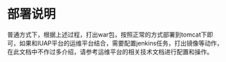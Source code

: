 ﻿
# 部署说明

普通方式下，根据上述过程，打出war包，按照正常的方式部署到tomcat下即可，如果和IUAP平台的运维平台结合，需要配置jenkins任务，打出镜像等动作，在此文档中不作过多介绍，请参考运维平台的相关技术文档进行配置和操作。  